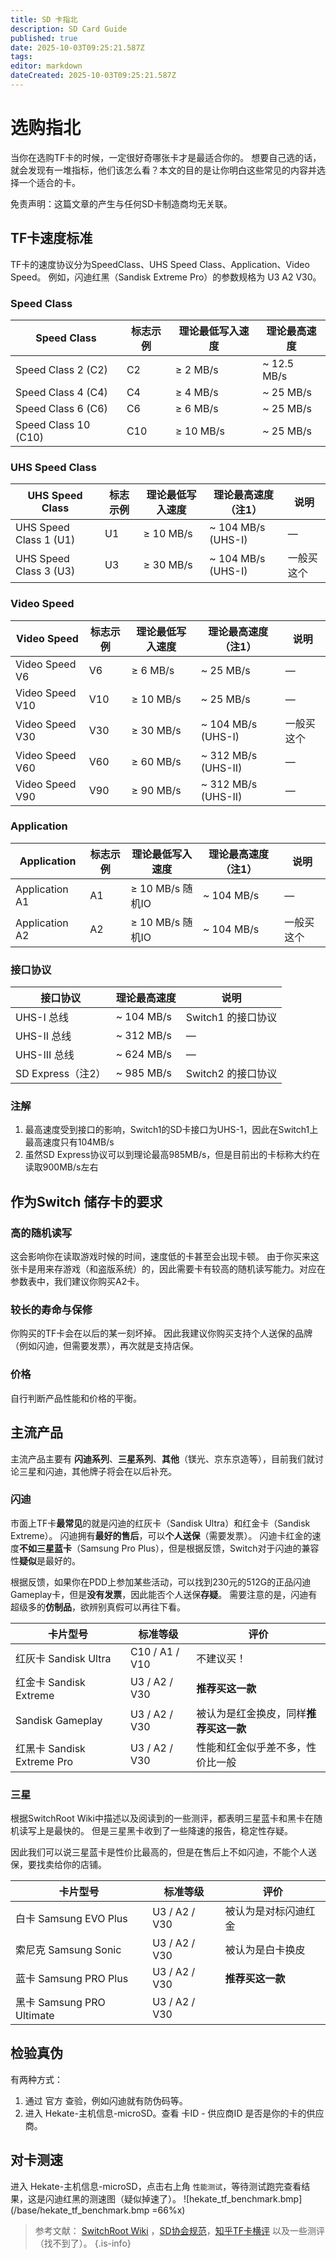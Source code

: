 ```yaml
---
title: SD 卡指北
description: SD Card Guide
published: true
date: 2025-10-03T09:25:21.587Z
tags: 
editor: markdown
dateCreated: 2025-10-03T09:25:21.587Z
---
```


# 选购指北

当你在选购TF卡的时候，一定很好奇哪张卡才是最适合你的。
想要自己选的话，就会发现有一堆指标，他们该怎么看？本文的目的是让你明白这些常见的内容并选择一个适合的卡。

免责声明：这篇文章的产生与任何SD卡制造商均无关联。

## TF卡速度标准
TF卡的速度协议分为SpeedClass、UHS Speed Class、Application、Video Speed。
例如，闪迪红黑（Sandisk Extreme Pro）的参数规格为 U3 A2 V30。

### Speed Class
| Speed Class            | 标志示例        | 理论最低写入速度    | 理论最高速度          |
| ---------------------- | -------------- | ---------------- | ------------------- |
| Speed Class 2 (C2)     | C2             | ≥ 2 MB/s         | ~ 12.5 MB/s         |
| Speed Class 4 (C4)     | C4             | ≥ 4 MB/s         | ~ 25 MB/s           |
| Speed Class 6 (C6)     | C6             | ≥ 6 MB/s         | ~ 25 MB/s           |
| Speed Class 10 (C10)   | C10            | ≥ 10 MB/s        | ~ 25 MB/s           |

### UHS Speed Class
| UHS Speed Class        | 标志示例        | 理论最低写入速度 | 理论最高速度（注1）        | 说明 |
| ---------------------- | -------------- | ---------------- | ------------------- | ---- |
| UHS Speed Class 1 (U1) | U1             | ≥ 10 MB/s        | ~ 104 MB/s (UHS-I)  | — |
| UHS Speed Class 3 (U3) | U3             | ≥ 30 MB/s        | ~ 104 MB/s (UHS-I)  | 一般买这个 |

### Video Speed
| Video Speed            | 标志示例        | 理论最低写入速度 | 理论最高速度（注1）        | 说明 |
| ---------------------- | -------------- | ---------------- | ------------------- | ---- |
| Video Speed V6         | V6             | ≥ 6 MB/s         | ~ 25 MB/s           | — |
| Video Speed V10        | V10            | ≥ 10 MB/s        | ~ 25 MB/s           | — |
| Video Speed V30        | V30            | ≥ 30 MB/s        | ~ 104 MB/s (UHS-I)  | 一般买这个 |
| Video Speed V60        | V60            | ≥ 60 MB/s        | ~ 312 MB/s (UHS-II) | — |
| Video Speed V90        | V90            | ≥ 90 MB/s        | ~ 312 MB/s (UHS-II) | — |

### Application
| Application            | 标志示例        | 理论最低写入速度 | 理论最高速度（注1）        | 说明 |
| ---------------------- | -------------- | ---------------- | ------------------- | ---- |
| Application A1         | A1             | ≥ 10 MB/s 随机IO | ~ 104 MB/s          | — |
| Application A2         | A2             | ≥ 10 MB/s 随机IO | ~ 104 MB/s          | 一般买这个 |

### 接口协议
| 接口协议         | 理论最高速度    | 说明                 |
| --------------- | ------------ | ---------------------|
| UHS-I 总线      | ~ 104 MB/s   | Switch1 的接口协议      |
| UHS-II 总线     | ~ 312 MB/s   | —                     |
| UHS-III 总线    | ~ 624 MB/s   | —                     |
| SD Express（注2） | ~ 985 MB/s   | Switch2 的接口协议    |

### 注解
 1. 最高速度受到接口的影响，Switch1的SD卡接口为UHS-1，因此在Switch1上最高速度只有104MB/s
 2. 虽然SD Express协议可以到理论最高985MB/s，但是目前出的卡标称大约在读取900MB/s左右

## 作为Switch 储存卡的要求

### 高的随机读写
这会影响你在读取游戏时候的时间，速度低的卡甚至会出现卡顿。
由于你买来这张卡是用来存游戏（和盗版系统）的，因此需要卡有较高的随机读写能力。对应在参数表中，我们建议你购买A2卡。

### 较长的寿命与保修 
你购买的TF卡会在以后的某一刻坏掉。
因此我建议你购买支持个人送保的品牌（例如闪迪，但需要发票），再次就是支持店保。

### 价格
自行判断产品性能和价格的平衡。

## 主流产品
主流产品主要有 **闪迪系列**、**三星系列**、**其他**（镁光、京东京造等），目前我们就讨论三星和闪迪，其他牌子将会在以后补充。

### 闪迪
市面上TF卡**最常见**的就是闪迪的红灰卡（Sandisk Ultra）和红金卡（Sandisk Extreme）。
闪迪拥有**最好的售后**，可以**个人送保**（需要发票）。
闪迪卡红金的速度**不如三星蓝卡**（Samsung Pro Plus），但是根据反馈，Switch对于闪迪的兼容性**疑似**是最好的。

根据反馈，如果你在PDD上参加某些活动，可以找到230元的512G的正品闪迪Gameplay卡，但是**没有发票**，因此能否个人送保**存疑**。
需要注意的是，闪迪有超级多的**仿制品**，欲辨别真假可以再往下看。

| 卡片型号               | 标准等级               |  评价         |
| --------------------- | --------------------|  ------------ |
| 红灰卡 Sandisk Ultra   | C10 / A1 / V10       | 不建议买！ |
| 红金卡 Sandisk Extreme | U3 / A2 / V30        | **推荐买这一款** |
| Sandisk Gameplay      | U3 / A2 / V30        | 被认为是红金换皮，同样**推荐买这一款** |
| 红黑卡 Sandisk Extreme Pro | U3 / A2 / V30    | 性能和红金似乎差不多，性价比一般 |

### 三星
根据SwitchRoot Wiki中描述以及阅读到的一些测评，都表明三星蓝卡和黑卡在随机读写上是最快的。
但是三星黑卡收到了一些降速的报告，稳定性存疑。

因此我们可以说三星蓝卡是性价比最高的，但是在售后上不如闪迪，不能个人送保，要找卖给你的店铺。

| 卡片型号                    | 标准等级          | 评价                  |
| ------------------------- | --------------   | --------------------- |
| 白卡 Samsung EVO Plus      | U3 / A2 / V30    | 被认为是对标闪迪红金     |
| 索尼克 Samsung Sonic       | U3 / A2 / V30    | 被认为是白卡换皮         |
| 蓝卡 Samsung PRO Plus      | U3 / A2 / V30    | **推荐买这一款**       |
| 黑卡 Samsung PRO Ultimate  | U3 / A2 / V30    |                      |

## 检验真伪
有两种方式：
1. 通过 官方 查验，例如闪迪就有防伪码等。
2. 进入 Hekate-主机信息-microSD。查看 卡ID - 供应商ID 是否是你的卡的供应商。

## 对卡测速
进入 Hekate-主机信息-microSD，点击右上角 `性能测试`，等待测试跑完查看结果，这是闪迪红黑的测速图（疑似掉速了）。
![hekate_tf_benchmark.bmp](/base/hekate_tf_benchmark.bmp =66%x)

> 参考文献： [SwitchRoot Wiki](https://wiki.switchroot.org/wiki/sd-card-guide) ，[SD协会规范](https://www.sdcard.org/developers/sd-standard-overview/speed-class/)，[知乎TF卡横评](https://www.zhihu.com/tardis/zm/art/576930331) 以及一些测评（找不到了）。
{.is-info}